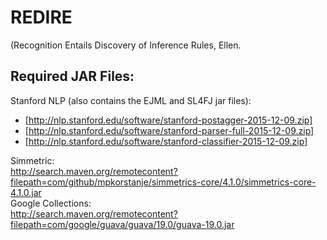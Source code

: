 REDIRE
===========
(Recognition Entails Discovery of Inference Rules, Ellen.

Required JAR Files:
------------

Stanford NLP (also contains the EJML and SL4FJ jar files):
* [http://nlp.stanford.edu/software/stanford-postagger-2015-12-09.zip]
* [http://nlp.stanford.edu/software/stanford-parser-full-2015-12-09.zip]
* [http://nlp.stanford.edu/software/stanford-classifier-2015-12-09.zip]

Simmetric:<br/>
http://search.maven.org/remotecontent?filepath=com/github/mpkorstanje/simmetrics-core/4.1.0/simmetrics-core-4.1.0.jar
<br/>
Google Collections:<br/>
http://search.maven.org/remotecontent?filepath=com/google/guava/guava/19.0/guava-19.0.jar
